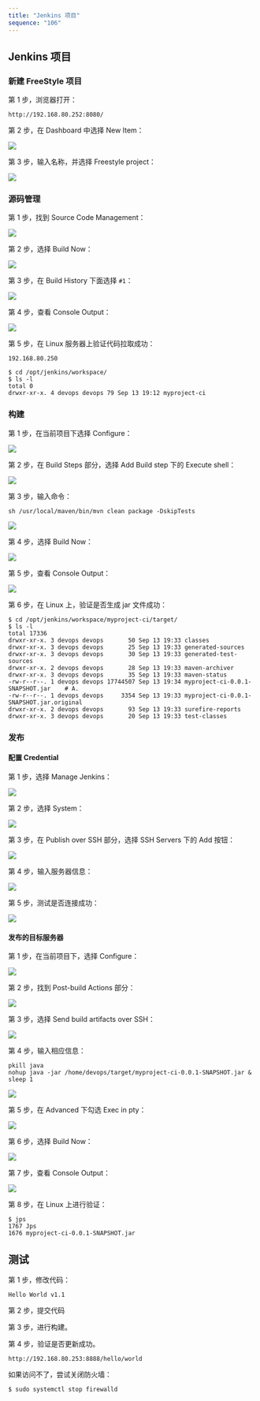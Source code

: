 ```yaml
---
title: "Jenkins 项目"
sequence: "106"
---
```


## Jenkins 项目

### 新建 FreeStyle 项目

第 1 步，浏览器打开：

```text
http://192.168.80.252:8080/
```

第 2 步，在 Dashboard 中选择 New Item：

![](/assets/images/devops/jenkins/jenkins-020-new-item.png)

第 3 步，输入名称，并选择 Freestyle project：

![](/assets/images/devops/jenkins/jenkins-021-enter-an-item-name.png)

### 源码管理

第 1 步，找到 Source Code Management：

![](/assets/images/devops/jenkins/jenkins-022-source-code-management.png)

第 2 步，选择 Build Now：

![](/assets/images/devops/jenkins/jenkins-023-build-now.png)

第 3 步，在 Build History 下面选择 `#1`：

![](/assets/images/devops/jenkins/jenkins-024-build-history.png)

第 4 步，查看 Console Output：

![](/assets/images/devops/jenkins/jenkins-025-console-output.png)

第 5 步，在 Linux 服务器上验证代码拉取成功：

```text
192.168.80.250
```

```text
$ cd /opt/jenkins/workspace/
$ ls -l
total 0
drwxr-xr-x. 4 devops devops 79 Sep 13 19:12 myproject-ci
```

### 构建

第 1 步，在当前项目下选择 Configure：

![](/assets/images/devops/jenkins/jenkins-026-configure.png)

第 2 步，在 Build Steps 部分，选择 Add Build step 下的 Execute shell： 

![](/assets/images/devops/jenkins/jenkins-027-build-steps.png)

第 3 步，输入命令：

```text
sh /usr/local/maven/bin/mvn clean package -DskipTests
```

![](/assets/images/devops/jenkins/jenkins-028-execute-shell.png)

第 4 步，选择 Build Now：

![](/assets/images/devops/jenkins/jenkins-029-build-now.png)

第 5 步，查看 Console Output：

![](/assets/images/devops/jenkins/jenkins-030-build-success.png)

第 6 步，在 Linux 上，验证是否生成 jar 文件成功：

```text
$ cd /opt/jenkins/workspace/myproject-ci/target/
$ ls -l
total 17336
drwxr-xr-x. 3 devops devops       50 Sep 13 19:33 classes
drwxr-xr-x. 3 devops devops       25 Sep 13 19:33 generated-sources
drwxr-xr-x. 3 devops devops       30 Sep 13 19:33 generated-test-sources
drwxr-xr-x. 2 devops devops       28 Sep 13 19:33 maven-archiver
drwxr-xr-x. 3 devops devops       35 Sep 13 19:33 maven-status
-rw-r--r--. 1 devops devops 17744507 Sep 13 19:34 myproject-ci-0.0.1-SNAPSHOT.jar    # A.
-rw-r--r--. 1 devops devops     3354 Sep 13 19:33 myproject-ci-0.0.1-SNAPSHOT.jar.original
drwxr-xr-x. 2 devops devops       93 Sep 13 19:33 surefire-reports
drwxr-xr-x. 3 devops devops       20 Sep 13 19:33 test-classes
```

### 发布

#### 配置 Credential

第 1 步，选择 Manage Jenkins：

![](/assets/images/devops/jenkins/jenkins-031-manage-jenkins.png)

第 2 步，选择 System：

![](/assets/images/devops/jenkins/jenkins-032-system-config.png)

第 3 步，在 Publish over SSH 部分，选择 SSH Servers 下的 Add 按钮：

![](/assets/images/devops/jenkins/jenkins-033-add-ssh-server.png)

第 4 步，输入服务器信息：

![](/assets/images/devops/jenkins/jenkins-034-ssh-server-info.png)

第 5 步，测试是否连接成功：

![](/assets/images/devops/jenkins/jenkins-035-test-connection.png)


#### 发布的目标服务器

第 1 步，在当前项目下，选择 Configure：

![](/assets/images/devops/jenkins/jenkins-036-configure.png)

第 2 步，找到 Post-build Actions 部分：

![](/assets/images/devops/jenkins/jenkins-037-post-build-actions.png)

第 3 步，选择 Send build artifacts over SSH：

![](/assets/images/devops/jenkins/jenkins-038-send-build-artifacts-over-ssh.png)

第 4 步，输入相应信息：

```text
pkill java
nohup java -jar /home/devops/target/myproject-ci-0.0.1-SNAPSHOT.jar & sleep 1
```

![](/assets/images/devops/jenkins/jenkins-039-ssh-publisher.png)

第 5 步，在 Advanced 下勾选 Exec in pty：

![](/assets/images/devops/jenkins/jenkins-040-exec-in-pty.png)

第 6 步，选择 Build Now：

![](/assets/images/devops/jenkins/jenkins-041-build-now.png)

第 7 步，查看 Console Output：

![](/assets/images/devops/jenkins/jenkins-042-console-output.png)

第 8 步，在 Linux 上进行验证：

```text
$ jps
1767 Jps
1676 myproject-ci-0.0.1-SNAPSHOT.jar
```

## 测试

第 1 步，修改代码：

```text
Hello World v1.1
```

第 2 步，提交代码

第 3 步，进行构建。

第 4 步，验证是否更新成功。

```text
http://192.168.80.253:8888/hello/world
```

如果访问不了，尝试关闭防火墙：

```text
$ sudo systemctl stop firewalld
```

